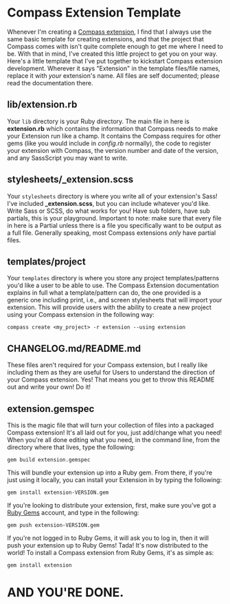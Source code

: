 Compass Extension Template
==========================

Whenever I'm creating a [Compass extension](http://compass-style.org/help/tutorials/extensions/), I find that I always use the same basic template for creating extensions, and that the project that Compass comes with isn't quite complete enough to get me where I need to be. With that in mind, I've created this little project to get you on your way. Here's a little template that I've put together to kickstart Compass extension development. Wherever it says "Extension" in the template files/file names, replace it with *your* extension's name. All files are self documented; please read the documentation there.

## lib/extension.rb

Your `lib` directory is your Ruby directory. The main file in here is **extension.rb** which contains the information that Compass needs to make your Extension run like a champ.  It contains the Compass requires for other gems (like you would include in *config.rb* normally), the code to register your extension with Compass, the version number and date of the version, and any SassScript you may want to write.

## stylesheets/_extension.scss

Your `stylesheets` directory is where you write all of your extension's Sass! I've included **_extension.scss**, but you can include whatever you'd like. Write Sass or SCSS, do what works for you! Have sub folders, have sub partials, this is your playground. Important to note: make sure that every file in here is a Partial unless there is a file you specifically want to be output as a full file. Generally speaking, most Compass extensions *only* have partial files.

## templates/project

Your `templates` directory is where you store any project templates/patterns you'd like a user to be able to use. The Compass Extension documentation explains in full what a template/pattern can do, the one provided is a generic one including print, i.e., and screen stylesheets that will import your extension. This will provide users with the ability to create a new project using your Compass extension in the following way:

`compass create <my_project> -r extension --using extension`

## CHANGELOG.md/README.md

These files aren't required for your Compass extension, but I really like including them as they are useful for Users to understand the direction of your Compass extension. Yes! That means you get to throw this README out and write your own! Do it!

## extension.gemspec

This is the magic file that will turn your collection of files into a packaged Compass extension! It's all laid out for you, just add/change what you need! When you're all done editing what you need, in the command line, from the directory where that lives, type the following:

`gem build extension.gemspec`

This will bundle your extension up into a Ruby gem. From there, if you're just using it locally, you can install your Extension in by typing the following:

`gem install extension-VERSION.gem`

If you're looking to distribute your extension, first, make sure you've got a [Ruby Gems](http://rubygems.org/) account, and type in the following:

`gem push extension-VERSION.gem`

If you're not logged in to Ruby Gems, it will ask you to log in, then it will push your extension up to Ruby Gems! Tada! It's now distributed to the world! To install a Compass extension from Ruby Gems, it's as simple as:

`gem install extension`

# AND YOU'RE DONE.